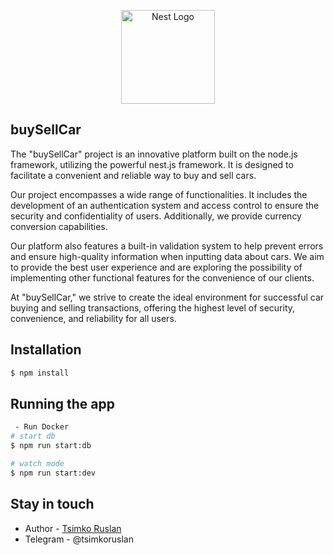 <p align="center">
  <a href="https://owu.com.ua/" target="blank"><img src="https://eduzorro.com/wp-content/uploads/2020/04/blue-big-bird-final-logo.png" width="150" alt="Nest Logo" /></a>
</p>

## buySellCar

The "buySellCar" project is an innovative platform built on the node.js framework, utilizing the powerful nest.js framework. It is designed to facilitate a convenient and reliable way to buy and sell cars.

Our project encompasses a wide range of functionalities. It includes the development of an authentication system and access control to ensure the security and confidentiality of users. Additionally, we provide currency conversion capabilities.

Our platform also features a built-in validation system to help prevent errors and ensure high-quality information when inputting data about cars. We aim to provide the best user experience and are exploring the possibility of implementing other functional features for the convenience of our clients.

At "buySellCar," we strive to create the ideal environment for successful car buying and selling transactions, offering the highest level of security, convenience, and reliability for all users.

## Installation

```bash
$ npm install
```

## Running the app

```bash
 - Run Docker
# start db
$ npm run start:db

# watch mode
$ npm run start:dev
```
## Stay in touch


- Author - [Tsimko Ruslan](https://kamilmysliwiec.com)
- Telegram - @tsimkoruslan
